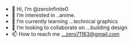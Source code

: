 - 👋 Hi, I’m @zeroInfinite0
- 👀 I’m interested in ..anime.
- 🌱 I’m currently learning ...technical graphics 
- 💞️ I’m looking to collaborate on ...building design 
- 📫 How to reach me ...zero71163@gmail.com 


<!---
zeroInfinite0/zeroInfinite0 is a ✨ special ✨ repository because its `README.md` (this file) appears on your GitHub profile.
You can click the Preview link to take a look at your changes.
--->
